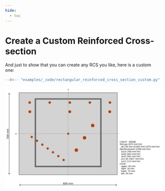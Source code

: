 ```yaml
---
hide:
  - toc
---
```

# Create a Custom Reinforced Cross-section

And just to show that you can create any RCS you like, here is a custom one:

```python
--8<-- "examples/_code/rectangular_reinforced_cross_section_custom.py"
```

![Rectangular Reinforced Cross-section](./_images/rectangular_reinforced_cross_section_custom.png)